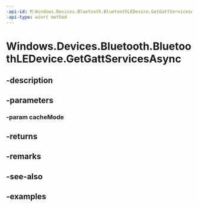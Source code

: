 ```yaml
---
-api-id: M:Windows.Devices.Bluetooth.BluetoothLEDevice.GetGattServicesAsync(Windows.Devices.Bluetooth.BluetoothCacheMode)
-api-type: winrt method
---
```


<!-- Method syntax.
public IAsyncOperation<GattDeviceServicesResult> BluetoothLEDevice.GetGattServicesAsync(BluetoothCacheMode cacheMode)
-->

# Windows.Devices.Bluetooth.BluetoothLEDevice.GetGattServicesAsync

## -description

## -parameters

### -param cacheMode

## -returns

## -remarks

## -see-also

## -examples

